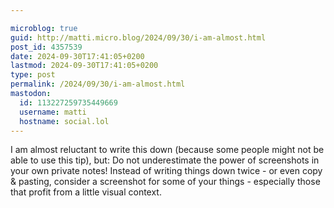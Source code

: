 ```yaml
---

microblog: true
guid: http://matti.micro.blog/2024/09/30/i-am-almost.html
post_id: 4357539
date: 2024-09-30T17:41:05+0200
lastmod: 2024-09-30T17:41:05+0200
type: post
permalink: /2024/09/30/i-am-almost.html
mastodon:
  id: 113227259735449669
  username: matti
  hostname: social.lol
---
```

I am almost reluctant to write this down (because some people might not be able to use this tip), but: Do not underestimate the power of screenshots in your own private notes! Instead of writing things down twice - or even copy & pasting, consider a screenshot for some of your things - especially those that profit from a little visual context.
